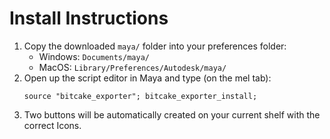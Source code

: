 # Install Instructions

1. Copy the downloaded `maya/` folder into your preferences folder:
    - Windows: `Documents/maya/`
    - MacOS: `Library/Preferences/Autodesk/maya/`
1. Open up the script editor in Maya and type (on the mel tab):
    ```
    source "bitcake_exporter"; bitcake_exporter_install;
    ```
1. Two buttons will be automatically created on your current shelf with the correct Icons.

